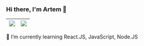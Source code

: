 ### Hi there, I'm Artem 👋
| <img align="center" src="https://github-readme-stats.vercel.app/api?username=artemmatiushenko1&count_private=true&show_icons=true&hide_border=true" /> | <img align="center" src="https://github-readme-stats.vercel.app/api/top-langs/?username=artemmatiushenko1&layout=compact&hide_border=true" /> |
| ------------- | ------------- |

 🌱 I’m currently learning React.JS, JavaScript, Node.JS
